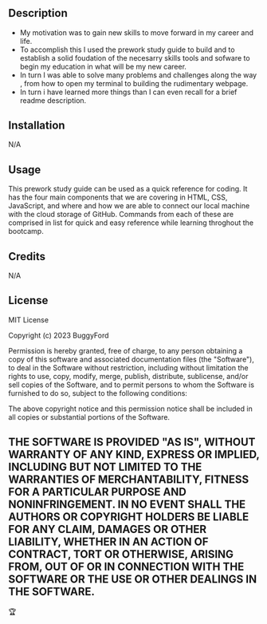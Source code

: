# <Prework-Study-Guide-Webpage>

## Description

- My motivation was to gain new skills to move forward in my career and life. 
- To accomplish this I used the prework study guide to build and to establish a solid foudation of the necesarry skills tools and sofware to begin my education in what will be my new career. 
- In turn I was able to solve many problems and challenges along the way , from how to open my terminal to building the rudimentary webpage. 
- In turn i have learned more things than I can even recall for a brief readme description. 



## Installation

N/A

## Usage

This prework study guide can be used as a quick reference for coding. It has the four main components that we are covering in HTML, CSS, JavaScript, and where and how we are able to connect our local machine with the cloud storage of GitHub. Commands from each of these are comprised in list for quick and easy reference while learning throghout the bootcamp. 
## Credits

N/A

## License

MIT License

Copyright (c) 2023 BuggyFord

Permission is hereby granted, free of charge, to any person obtaining a copy
of this software and associated documentation files (the "Software"), to deal
in the Software without restriction, including without limitation the rights
to use, copy, modify, merge, publish, distribute, sublicense, and/or sell
copies of the Software, and to permit persons to whom the Software is
furnished to do so, subject to the following conditions:

The above copyright notice and this permission notice shall be included in all
copies or substantial portions of the Software.

THE SOFTWARE IS PROVIDED "AS IS", WITHOUT WARRANTY OF ANY KIND, EXPRESS OR
IMPLIED, INCLUDING BUT NOT LIMITED TO THE WARRANTIES OF MERCHANTABILITY,
FITNESS FOR A PARTICULAR PURPOSE AND NONINFRINGEMENT. IN NO EVENT SHALL THE
AUTHORS OR COPYRIGHT HOLDERS BE LIABLE FOR ANY CLAIM, DAMAGES OR OTHER
LIABILITY, WHETHER IN AN ACTION OF CONTRACT, TORT OR OTHERWISE, ARISING FROM,
OUT OF OR IN CONNECTION WITH THE SOFTWARE OR THE USE OR OTHER DEALINGS IN THE
SOFTWARE.
---

🏆 